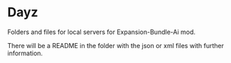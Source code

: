 # Dayz
Folders and files for local servers for Expansion-Bundle-Ai mod.

There will be a README in the folder with the json or xml files with further information.